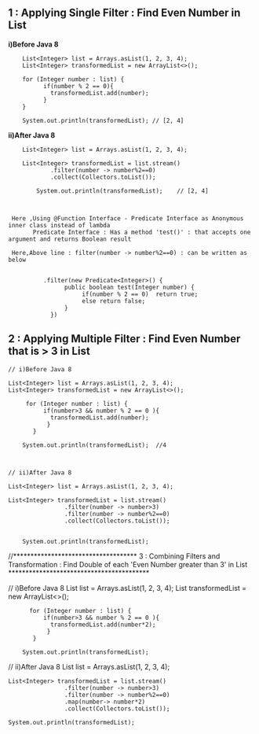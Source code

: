 


 ## 1 : Applying Single Filter : Find Even Number in List  

 
   **i)Before Java 8**

	    List<Integer> list = Arrays.asList(1, 2, 3, 4);
		List<Integer> transformedList = new ArrayList<>();

		for (Integer number : list) {
			  if(number % 2 == 0){
				transformedList.add(number);
			  }
		}

	    System.out.println(transformedList); // [2, 4]
 
 
 
  **ii)After Java 8**
  
  
	    List<Integer> list = Arrays.asList(1, 2, 3, 4);

	    List<Integer> transformedList = list.stream()
			    .filter(number -> number%2==0)
			    .collect(Collectors.toList());

			System.out.println(transformedList);    // [2, 4]



	 Here ,Using @Function Interface - Predicate Interface as Anonymous inner class instead of lambda
	       Predicate Interface : Has a method 'test()' : that accepts one argument and returns Boolean result

	 Here,Above line : filter(number -> number%2==0) : can be written as below


		      .filter(new Predicate<Integer>() {
					public boolean test(Integer number) {
						 if(number % 2 == 0)  return true;
						 else return false;
					}
				})

	            
 	
## 2 : Applying Multiple Filter : Find Even Number that is > 3 in List
 	
 	
 	
 	// i)Before Java 8
 	
 	List<Integer> list = Arrays.asList(1, 2, 3, 4);
	List<Integer> transformedList = new ArrayList<>();
		
	     for (Integer number : list) {
			  if(number>3 && number % 2 == 0 ){
				transformedList.add(number);
			   }
		   }
		
		System.out.println(transformedList);  //4
		
		
	
	// ii)After Java 8 
	
	List<Integer> list = Arrays.asList(1, 2, 3, 4);
		
	List<Integer> transformedList = list.stream()
		            .filter(number -> number>3)
			        .filter(number -> number%2==0)
			        .collect(Collectors.toList());
		  
		  
		System.out.println(transformedList);
	
 	
 	
 	

 //************************************ 3 : Combining Filters and Transformation :  Find Double of each 'Even Number greater than 3' in List  *****************************************


   // i)Before Java 8 
   	List<Integer> list = Arrays.asList(1, 2, 3, 4);
	List<Integer> transformedList = new ArrayList<>();
		
		  for (Integer number : list) {
			  if(number>3 && number % 2 == 0 ){
				transformedList.add(number*2);
			   }
		   }
		  
		System.out.println(transformedList);
   


   // ii)After Java 8 
    List<Integer> list = Arrays.asList(1, 2, 3, 4);
		
	List<Integer> transformedList = list.stream()
		            .filter(number -> number>3)
			        .filter(number -> number%2==0)
			        .map(number-> number*2)
			        .collect(Collectors.toList());	
		  
	System.out.println(transformedList);
		
		
		
		

 	
 	
